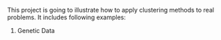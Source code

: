This project is going to illustrate how to apply clustering methods to real problems.
It includes following examples:
1. Genetic Data
